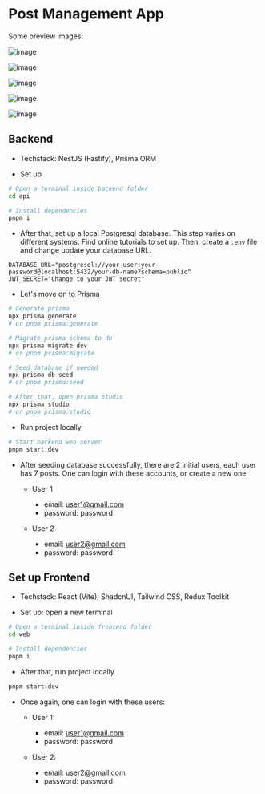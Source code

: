 # Post Management App

Some preview images:

![image](https://github.com/nguyenhieptech/post-management-app/assets/48057064/63fe6372-0c0f-44c9-a455-ac718014fe58)

![image](https://github.com/nguyenhieptech/post-management-app/assets/48057064/8ec27161-a86d-414a-8042-e0740c4535f3)

![image](https://github.com/nguyenhieptech/post-management-app/assets/48057064/b79b2dd5-2fd2-4dac-ae4c-4ad367089a24)

![image](https://github.com/nguyenhieptech/post-management-app/assets/48057064/8c3dfd17-5a93-4d73-a903-ee182f2e92b2)

![image](https://github.com/nguyenhieptech/post-management-app/assets/48057064/5388fe68-d456-4b96-b610-0a3af294e387)

## Backend

- Techstack: NestJS (Fastify), Prisma ORM

- Set up

```bash
# Open a terminal inside backend folder
cd api

# Install dependencies
pnpm i
```

- After that, set up a local Postgresql database. This step varies on different systems. Find online tutorials to set up. Then, create a `.env` file and change update your database URL.

```env
DATABASE_URL="postgresql://your-user:your-password@localhost:5432/your-db-name?schema=public"
JWT_SECRET="Change to your JWT secret"
```

- Let's move on to Prisma

```bash
# Generate prisma
npx prisma generate
# or pnpm prisma:generate

# Migrate prisma schema to db
npx prisma migrate dev
# or pnpm prisma:migrate

# Seed database if needed
npx prisma db seed
# or pnpm prisma:seed

# After that, open prisma studio
npx prisma studio
# or pnpm prisma:studio
```

- Run project locally

```bash
# Start backend web server
pnpm start:dev
```

- After seeding database successfully, there are 2 initial users, each user has 7 posts. One can login with these accounts, or create a new one.

  - User 1

    - email: user1@gmail.com
    - password: password

  - User 2

    - email: user2@gmail.com
    - password: password

## Set up Frontend

- Techstack: React (Vite), ShadcnUI, Tailwind CSS, Redux Toolkit

- Set up: open a new terminal

```bash
# Open a terminal inside frontend folder
cd web

# Install dependencies
pnpm i
```

- After that, run project locally

```bash
pnpm start:dev
```

- Once again, one can login with these users:

  - User 1:

    - email: user1@gmail.com
    - password: password

  - User 2:

    - email: user2@gmail.com
    - password: password
